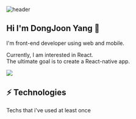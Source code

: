 ![header](https://capsule-render.vercel.app/api?type=waving&color=auto&height=220&section=header&text=Dev.%20Yang&fontSize=90)

## Hi I'm DongJoon Yang 👋
I'm front-end developer using web and mobile.   

Currently, I am interested in React.   
The ultimate goal is to create a React-native app.   

<img src="https://img.shields.io/badge/Mail.Ru-#005FF9?style=flat-square&logo=Gmail&logoColor=white"/></a> 


## ⚡ Technologies
Techs that i've used at least once   


<!--
**dongjoonyang/dongjoonyang** is a ✨ _special_ ✨ repository because its `README.md` (this file) appears on your GitHub profile.

Here are some ideas to get you started:

- 🔭 I’m currently working on ...
- 🌱 I’m currently learning ...
- 👯 I’m looking to collaborate on ...
- 🤔 I’m looking for help with ...
- 💬 Ask me about ...
- 📫 How to reach me: ...
- 😄 Pronouns: ...
- ⚡ Fun fact: ...
-->
